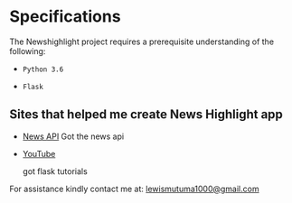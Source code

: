 # Specifications

The Newshighlight project requires a prerequisite understanding of the following:

- ```Python 3.6```

- ```Flask```

## Sites that helped me create News Highlight app

- [News API](https://newsapi.org/docs/endpoints/everything)
  Got the news api

- [YouTube](www.youtube.com)

  got flask tutorials

For assistance kindly contact me at:
lewismutuma1000@gmail.com
